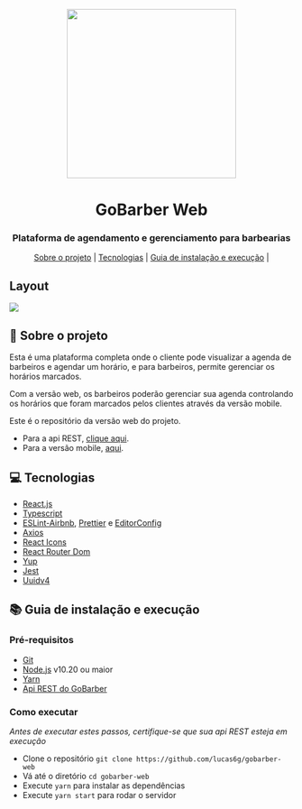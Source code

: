 <p align="center">
    <img width="300" align="center" src="https://camo.githubusercontent.com/16835b1a5f23e90f29511dda2b27f599216ff2db217e2ae9bda1906b6ae2fc02/68747470733a2f2f6d69726f2e6d656469756d2e636f6d2f6d61782f313430302f312a4158704f706242507438464a43444e6a79524f6878412e706e67">
</p>

<h1 align="center">
    GoBarber Web
</h1>

<h3 align="center">
Plataforma de agendamento e gerenciamento para barbearias
</h3>

<p align="center">
  <a href="#rocket-sobre-o-projeto">Sobre o projeto</a> | <a href="#computer-tecnologias">Tecnologias</a> | <a href="#books-guia-de-instalação-e-execução">Guia de instalação e execução</a> |
</p>

## Layout

<img src="https://user-images.githubusercontent.com/49662901/81240473-e8881c00-8fdd-11ea-9d47-740980f0eb6c.png">

## :rocket: Sobre o projeto

<p>Esta é uma plataforma completa onde o cliente pode visualizar a agenda de barbeiros e agendar um horário,
e para barbeiros, permite gerenciar os horários marcados.</p>

<p>Com a versão web, os barbeiros poderão gerenciar sua agenda controlando os horários que foram marcados pelos clientes através da versão mobile.</p>

<p>Este é o repositório da versão web do projeto.</p>
<ul>
  <li>Para a api REST, <a href="https://github.com/lucas6g/gobarber-backend">clique aqui</a>.</li>
  <li>Para a versão mobile, <a href="https://github.com/lucas6g/gobarber-mobile">aqui</a>.</li>
</ul>

## :computer: Tecnologias

- [React.js](https://pt-br.reactjs.org/)
- [Typescript](https://www.typescriptlang.org/)
- [ESLint-Airbnb](https://eslint.org/), [Prettier](https://prettier.io/) e [EditorConfig](https://editorconfig.org/)
- [Axios](https://github.com/axios/axios)
- [React Icons](https://react-icons.github.io/react-icons/)
- [React Router Dom](https://reacttraining.com/react-router/web/guides/quick-start)
- [Yup](https://github.com/jquense/yup)
- [Jest](https://jestjs.io/)
- [Uuidv4](https://github.com/thenativeweb/uuidv4)

## :books: Guia de instalação e execução

### Pré-requisitos

- [Git](https://git-scm.com/)
- [Node.js](https://nodejs.org/en/) v10.20 ou maior
- [Yarn](https://yarnpkg.com/)
- [Api REST do GoBarber](https://github.com/lucas6g/gobarber-backend)

### Como executar

<i>Antes de executar estes passos, certifique-se que sua api REST esteja em execução</i>

- Clone o repositório `git clone https://github.com/lucas6g/gobarber-web`
- Vá até o diretório `cd gobarber-web`
- Execute `yarn` para instalar as dependências
- Execute `yarn start` para rodar o servidor
